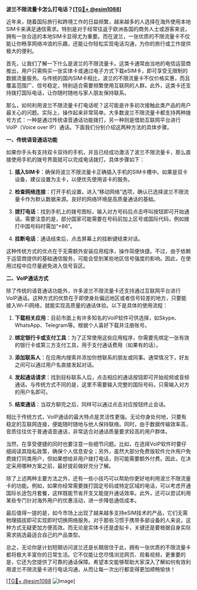 **波兰不限流量卡怎么打电话？[[TG💪+ @esim1088](https://t.me/s/esim1088)]**

近年来，随着国际旅行和跨境工作的日益频繁，越来越多的人选择在海外使用本地SIM卡来满足通信需求。特别是对于经常往返于欧洲各国的商务人士或游客来说，拥有一张合适的本地SIM卡显得尤为重要。而在波兰，一张优质的不限流量卡不仅能让你畅享网络冲浪的乐趣，还能让你轻松实现电话沟通，为你的旅行或工作提供极大的便利。

首先，让我们了解一下什么是波兰的不限流量卡。这类卡通常由当地的电信运营商推出，用户只需购买一张实体卡或通过电子方式下载eSIM卡，即可享受无限制的数据流量服务。与传统的国内SIM卡相比，波兰的不限流量卡不仅价格实惠，而且覆盖范围广、信号稳定，特别适合需要频繁使用互联网的人群。此外，这类卡还支持拨打国际电话，让你随时随地与家人朋友保持联系。

那么，如何利用波兰不限流量卡打电话呢？这可能是许多初次接触此类产品的用户最关心的问题。实际上，操作起来非常简单。大多数波兰不限流量卡都支持两种拨号方式：一种是通过传统语音通话功能拨打，另一种则是借助互联网平台进行VoIP（Voice over IP）通话。下面我们分别介绍这两种方法的具体步骤。

**一、传统语音通话功能**

如果你手头有支持双卡双待的手机，并且已经成功激活了波兰不限流量卡，那么直接使用手机的拨号界面就可以完成电话拨打。具体步骤如下：

1. **插入SIM卡**：确保将波兰不限流量卡正确插入手机的SIM卡槽中。如果是双卡设备，建议设置为主卡，以便优先使用该卡的服务。
   
2. **检查网络连接**：打开手机设置，进入“移动网络”选项，确认已选择波兰不限流量卡作为默认数据来源。良好的网络环境是高质量通话的基础。

3. **拨打电话**：找到手机上的拨号图标，输入对方号码后点击呼叫按钮即可开始通话。需要注意的是，部分国家可能需要在号码前加上区号或国际代码，例如拨打中国号码时需加“+86”。

4. **挂断电话**：通话结束后，点击屏幕上的挂断键结束对话。

这种传统方式的优点在于无需额外安装应用程序，操作简便快捷。不过，由于依赖于运营商提供的基础通信服务，可能会受到某些地区信号强度的影响。因此，在使用过程中应尽量避免进入信号盲区。

**二、VoIP通话方式**

除了传统的语音通话功能外，许多波兰不限流量卡还支持通过互联网平台进行VoIP通话。这种方式的优势在于即使身处偏远地区或者信号较差的地方，只要能接入Wi-Fi网络，就能实现高质量的通话体验。以下是具体的使用流程：

1. **下载相关应用**：目前市面上有许多知名的VoIP软件可供选择，如Skype、WhatsApp、Telegram等。根据个人喜好下载并注册账号。

2. **绑定银行卡或支付工具**：为了正常使用这些应用程序，你需要先绑定一张有效的银行卡或第三方支付工具，用于支付通话费用（如果有的话）。

3. **添加联系人**：在应用内搜索并添加你想联系的朋友或同事。通常情况下，好友之间可以通过用户名直接发起对话。

4. **发起通话请求**：找到目标联系人后，点击相应的通话按钮即可开始视频或音频通话。与传统方式不同的是，这里不需要输入完整的国际号码，只需输入对方的用户名即可。

5. **结束通话**：当双方聊完之后，同样可以通过点击对应按钮终止会话。

相比于传统方式，VoIP通话的最大特点是灵活性更强。无论你身处何地，只要有稳定的互联网连接，便能随时随地与他人保持联络。同时，由于数据传输效率高，音质往往优于普通语音通话，非常适合对通话质量要求较高的用户群体。

当然，在享受便捷的同时也要注意一些细节问题。比如，在选择VoIP软件时要仔细阅读其隐私政策，确保个人信息安全；另外，虽然大部分免费版软件允许用户免费拨打同类用户，但如果想给非用户拨打电话，则可能需要额外付费。因此，在决定采用哪种方案之前，最好提前做好充分了解。

除了上述两种主要方法之外，还有一些小技巧可以帮助你更好地利用波兰不限流量卡的功能。例如，如果你经常需要拨打固定号码或特定区域的电话，可以考虑开通国际长途包月套餐，这样既能节省开支又能提升通话效率。此外，还可以尝试利用某些专门针对海外用户的优惠活动，进一步降低通信成本。

最后值得一提的是，如今市场上出现了越来越多支持eSIM技术的产品，它们无需物理插拔即可实现即时切换网络服务。对于那些习惯于携带多部设备的人来说，这种方式无疑更加方便高效。而无论是实体卡还是虚拟卡，关键还是要根据自身实际需求挑选最适合自己的产品类型。

总之，无论你是计划短期访问波兰还是长期居住于此，拥有一张优质的不限流量卡都将极大丰富你的日常生活。它不仅能让您尽情浏览网页、观看视频，更重要的是，它还为您提供了可靠的通话保障。希望本文能够帮助大家深入了解如何有效利用波兰不限流量卡进行电话沟通，从而让每一次出行都变得更加顺畅愉快！

[[TG💪+ @esim1088](https://t.me/s/esim1088) ![Image](https://i.postimg.cc/4NQfJmqS/Snipaste-2025-05-13-00-14-12.png)]